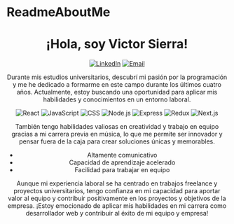 # ReadmeAboutMe
<!-- Encabezado de la página -->
<h1 align="center">¡Hola, soy Victor Sierra!</h1>
<p align="center">
  <a href="https://www.linkedin.com/in/{Tu perfil de LinkedIn}/"><img src="https://img.shields.io/badge/-LinkedIn-blue?style=flat-square&logo=Linkedin&logoColor=white&link=https://www.linkedin.com/in/{Tu perfil de LinkedIn}/" alt="LinkedIn"></a>
  <a href="mailto:{Tu correo electrónico}"><img src="https://img.shields.io/badge/-Email-red?style=flat-square&logo=Gmail&logoColor=white&link=mailto:{Tu correo electrónico}" alt="Email"></a>
</p>

<!-- Descripción de la página -->
<p align="center">
  Durante mis estudios universitarios, descubrí mi pasión por la programación y me he dedicado a formarme en este campo durante los últimos cuatro años. Actualmente, estoy buscando una oportunidad para aplicar mis habilidades y conocimientos en un entorno laboral.
</p>

<!-- Habilidades -->
<p align="center">
  <img src="https://img.shields.io/badge/-React-61DAFB?style=flat-square&logo=react&logoColor=white" alt="React">
  <img src="https://img.shields.io/badge/-JavaScript-F7DF1E?style=flat-square&logo=javascript&logoColor=black" alt="JavaScript">
  <img src="https://img.shields.io/badge/-CSS-1572B6?style=flat-square&logo=css3&logoColor=white" alt="CSS">
  <img src="https://img.shields.io/badge/-Node.js-339933?style=flat-square&logo=node.js&logoColor=white" alt="Node.js">
  <img src="https://img.shields.io/badge/-Express-000000?style=flat-square&logo=express&logoColor=white" alt="Express">
  <img src="https://img.shields.io/badge/-Redux-764ABC?style=flat-square&logo=redux&logoColor=white" alt="Redux">
  <img src="https://img.shields.io/badge/-Next.js-000000?style=flat-square&logo=next.js&logoColor=white" alt="Next.js">
</p>

<!-- Habilidades adicionales -->
<p align="center">
  También tengo habilidades valiosas en creatividad y trabajo en equipo gracias a mi carrera previa en música, lo que me permite ser innovador y pensar fuera de la caja para crear soluciones únicas y memorables.
</p>

<!-- Características -->
<ul align="center">
  <li>Altamente comunicativo</li>
  <li>Capacidad de aprendizaje acelerado</li>
  <li>Facilidad para trabajar en equipo</li>
</ul>

<!-- Llamado a la acción -->
<p align="center">
  Aunque mi experiencia laboral se ha centrado en trabajos freelance y proyectos universitarios, tengo confianza en mi capacidad para aportar valor al equipo y contribuir positivamente en los proyectos y objetivos de la empresa. ¡Estoy emocionado de aplicar mis habilidades en mi carrera como desarrollador web y contribuir al éxito de mi equipo y empresa!
</p>
